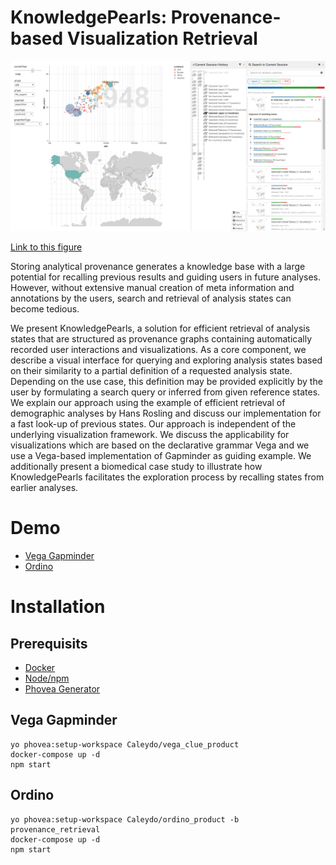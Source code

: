 # KnowledgePearls:  Provenance-based Visualization Retrieval

![Vega Gapminder](https://raw.githubusercontent.com/Caleydo/knowledge-pearls/assets/vega-gapminder.png)

[Link to this figure](https://vega-gapminder.caleydoapp.org/#clue_graph=persistentWsL5Fis&clue_state=40)

Storing analytical provenance generates a knowledge base with a large potential for recalling previous results and guiding users in future analyses. However, without extensive manual creation of meta information and annotations by the users, search and retrieval of analysis states can become tedious.

We present KnowledgePearls, a solution for efficient retrieval of analysis states that are structured as provenance graphs containing automatically recorded user interactions and visualizations. As a core component, we describe a visual interface for querying and exploring analysis states based on their similarity to a partial definition of a requested analysis state. Depending on the use case, this definition may be provided explicitly by the user by formulating a search query or inferred from given reference states. We explain our approach using the example of efficient retrieval of demographic analyses by Hans Rosling and discuss our implementation for a fast look-up of previous states. Our approach is independent of the underlying visualization framework. We discuss the applicability for visualizations which are based on the declarative grammar Vega and we use a Vega-based implementation of Gapminder as guiding example. We additionally present a biomedical case study to illustrate how KnowledgePearls facilitates the exploration process by recalling states from earlier analyses.


# Demo

* [Vega Gapminder](https://vega-gapminder.caleydoapp.org)
* [Ordino](https://ordino-retrieval.caleydoapp.org)

# Installation

## Prerequisits

* [Docker](https://www.docker.com/)
* [Node/npm](http://nodejs.org/)
* [Phovea Generator](https://github.com/phovea/generator-phovea/)

## Vega Gapminder

```
yo phovea:setup-workspace Caleydo/vega_clue_product
docker-compose up -d
npm start
```

## Ordino

```
yo phovea:setup-workspace Caleydo/ordino_product -b provenance_retrieval
docker-compose up -d
npm start
```
